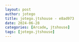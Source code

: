 ```yaml
---
layout: post
author: jotego
title: jotego.jtshouse - e8ad973
date: 2024-06-28
categories: [Arcade, jtshouse]
tags: [jotego.jtshouse]
---
```


